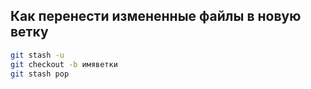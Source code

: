 ## Как перенести измененные файлы в новую ветку

```bash
git stash -u
git checkout -b имяветки
git stash pop
```
